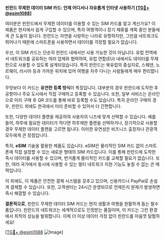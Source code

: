 **핀란드 무제한 데이터 SIM 카드: 언제 어디서나 자유롭게 인터넷 사용하기 [[TG💪+ @esim1088](https://t.me/s/esim1088)]**

여러분은 핀란드에서 무제한 데이터를 이용할 수 있는 SIM 카드를 알고 계신가요? 이 제품은 현지에서 쉽게 구입할 수 있으며, 특히 여행객이나 장기 체류를 계획 중인 분들에게 큰 도움이 됩니다. 핀란드는 자연을 사랑하는 나라로 유명하지만, 그만큼 네트워크도 뛰어나기 때문에 스마트폰을 사용하면서 데이터를 걱정할 필요가 없습니다.

우선, 이 SIM 카드는 단순히 핀란드 내에서만 사용 가능한 것이 아닙니다. 유럽 전역에서 네트워크를 공유하는 여러 업체와 협력하여, 유럽 연합(EU) 내에서도 데이터를 무제한으로 사용할 수 있도록 설계되었습니다. 특히 핀란드는 북유럽의 중심지로, 스웨덴, 노르웨이, 러시아 등과 가까운 위치에 있어 여행을 자주 다니는 사람들에게 매우 편리합니다.

무엇보다 이 카드는 **유연한 등록 방식**이 특징입니다. 대부분의 경우 핀란드에 도착한 후 공항이나 주요 도시에서 직접 구매하고 등록할 수 있습니다. 또한, 일부 서비스는 온라인으로 미리 구매 후 QR 코드를 통해 바로 등록할 수도 있습니다. 특히 온라인 구매의 경우, 핀란드 외에도 한국에서 미리 준비할 수 있어서 더 간편합니다.

또한, 다양한 데이터 플랜을 제공하여 사용자의 니즈에 맞게 선택할 수 있습니다. 예를 들어, 하루에 필요한 데이터가 적다면 하루제한 플랜을 선택하거나, 장기적으로 사용할 경우 무제한 데이터 플랜을 고르면 됩니다. 이러한 유연성은 비즈니스 출장자나 관광객 모두에게 큰 장점입니다.

특히, **eSIM** 기술을 활용한 제품도 있습니다. eSIM은 물리적인 SIM 카드 없이 스마트폰에 직접 설정할 수 있는 새로운 형태의 SIM 카드입니다. 이를 통해 핀란드에 도착한 즉시 데이터를 사용할 수 있으며, 번거롭게 물리적인 카드를 교체할 필요가 없습니다. 또한, 여러 국가에서 동시에 사용할 수 있는 멀티 네트워크 지원 기능도 놓칠 수 없는 큰 매력입니다.

이 외에도, 이 제품은 안전한 결제 시스템을 갖추고 있으며, 신용카드나 PayPal로 손쉽게 결제할 수 있습니다. 또한, 고객센터는 24시간 운영되므로 언제든지 문제가 발생하면 즉시 해결할 수 있습니다.

**결론적으로**, 핀란드 무제한 데이터 SIM 카드는 현지 생활과 여행을 원활하게 돕는 필수품입니다. 핀란드의 네트워크는 세계적으로도 인정받는 품질이며, 이 카드는 그런 환경에서 최적의 성능을 발휘합니다. 이제 더 이상 데이터 걱정 없이 핀란드를 마음껏 탐험하세요!

[[TG💪+ @esim1088](https://t.me/s/esim1088) ![Image](https://i.postimg.cc/Y0z9fWf4/image.png)]